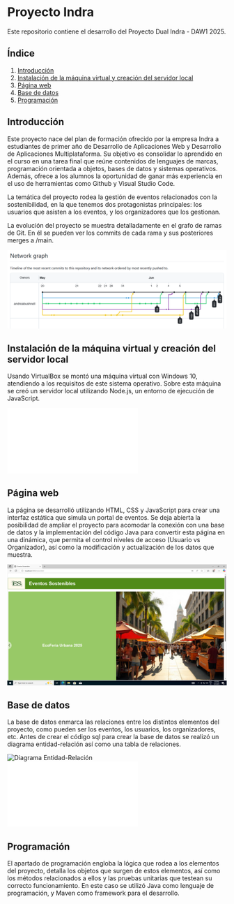 # Proyecto Indra

Este repositorio contiene el desarrollo del Proyecto Dual Indra - DAW1 2025.  

## Índice
1. [Introducción](#introduccion)
2. [Instalación de la máquina virtual y creación del servidor local](#instalacion-de-la-maquina-virtual-y-creacion-del-servidor-local)
3. [Página web](#pagina-web)
4. [Base de datos](#base-de-datos)
5. [Programación](#programacion)  

## Introducción

Este proyecto nace del plan de formación ofrecido por la empresa Indra a estudiantes de primer año de Desarrollo de Aplicaciones Web y Desarrollo de Aplicaciones Multiplataforma. Su objetivo es consolidar lo aprendido en el curso en una tarea final que reúne contenidos de lenguajes de marcas, programación orientada a objetos, bases de datos y sistemas operativos. Además, ofrece a los alumnos la oportunidad de ganar más experiencia en el uso de herramientas como Github y Visual Studio Code.

La temática del proyecto rodea la gestión de eventos relacionados con la sostenibilidad, en la que tenemos dos protagonistas principales: los usuarios que asisten a los eventos, y los organizadores que los gestionan.

La evolución del proyecto se muestra detalladamente en el grafo de ramas de Git. En él se pueden ver los commits de cada rama y sus posteriores merges a /main.

![Captura del grafo de ramas](doc/grafo_ramas_git.PNG)  

## Instalación de la máquina virtual y creación del servidor local

Usando VirtualBox se montó una máquina virtual con Windows 10, atendiendo a los requisitos de este sistema operativo. Sobre esta máquina se creó un servidor local utilizando Node.js, un entorno de ejecución de JavaScript.

![Documentación de la instalación de la máquina virtual](doc/instalacion_vm_win10.odt)  

## Página web

La página se desarrolló utilizando HTML, CSS y JavaScript para crear una interfaz estática que simula un portal de eventos. Se deja abierta la posibilidad de ampliar el proyecto para acomodar la conexión con una base de datos y la implementación del código Java para convertir esta página en una dinámica, que permita el control niveles de acceso (Usuario vs Organizador), así como la modificación y actualización de los datos que muestra.

![Captura de la página web](doc/portal_eventos_sostenibles.png)  

## Base de datos

La base de datos enmarca las relaciones entre los distintos elementos del proyecto, como pueden ser los eventos, los usuarios, los organizadores, etc. Antes de crear el código sql para crear la base de datos se realizó un diagrama entidad-relación así como una tabla de relaciones.

![Diagrama Entidad-Relación](sql/docs_diseño/diagrama_er.dia)  
![Tabla de relaciones](sql/docs_diseño/tabla_relaciones.odt)  

## Programación

El apartado de programación engloba la lógica que rodea a los elementos del proyecto, detalla los objetos que surgen de estos elementos, así como los métodos relacionados a ellos y las pruebas unitarias que testean su correcto funcionamiento. En este caso se utilizó Java como lenguaje de programación, y Maven como framework para el desarrollo.

